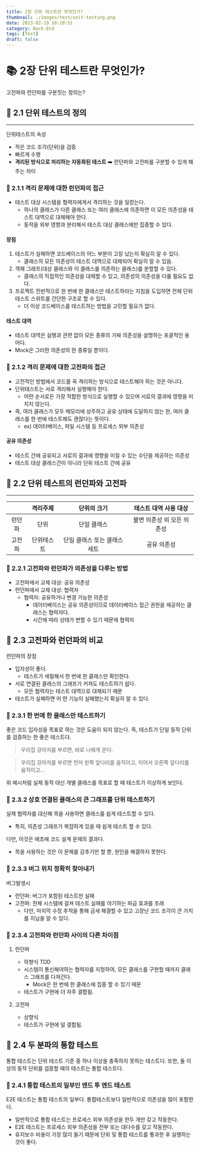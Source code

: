 ```yaml
---
title: 2장 단위 테스트란 무엇인가?
thumbnail: ./images/test/unit-testing.png
date: 2023-02-19 10:10:51
category: Back-End
tags: [Test]
draft: false
---
```


# 📚 2장 단위 테스트란 무엇인가?

고전파와 런던파를 구분짓는 정의는?

## 📖 2.1 단위 테스트의 정의
___
단위테스트의 속성
- 작은 코드 조각(단위)을 검증
- 빠르게 수행
- **격리된 방식으로 처리하는 자동화된 테스트** ➡️ 런던파와 고전파를 구분할 수 있게 해주는 차이

### 🔖 2.1.1 격리 문제에 대한 런던파의 접근
- 테스트 대상 시스템을 협력자에게서 격리하는 것을 일컫는다.
    - 하나의 클래스가 다른 클래스 또는 여러 클래스에 의존하면 이 모든 의존성을 테스트 대역으로 대체해야 한다.
    - 동작을 외부 영향과 분리해서 테스트 대상 클래스에만 집중할 수 있다.

#### 장점
1. 테스트가 실패하면 코드베이스의 어느 부분이 고장 났는지 확실히 알 수 있다.
    - 클래스의 모든 의존성이 테스트 대역으로 대체되어 확실히 알 수 있음.
2. 객체 그래프(대상 클래스와 이 클래스를 의존하는 클래스)를 분할할 수 있다.
    - 클래스의 직접적인 의존성을 대체할 수 있고, 의존성의 의존성을 다룰 필요도 없다.
3.  프로젝트 전반적으로 한 번에 한 클래스만 테스트하라는 지침을 도입하면 전체 단위 테스트 스위트를 간단한 구조로 할 수 있다.
    - 더 이상 코드베이스를 테스트하는 방법을 고민할 필요가 없다.

#### 테스트 대역
- 테스트 대역은 실행과 관련 없이 모든 종류의 가짜 의존성을 설명하는 포괄적인 용어다.
- Mock은 그러한 의존성의 한 종류일 뿐이다.

### 🔖 2.1.2 격리 문제에 대한 고전파의 접근
- 고전적인 방법에서 코드를 꼭 격리하는 방식으로 테스트해야 하는 것은 아니다.
- 단위테스트는 서로 격리해서 실행해야 한다.
    - 어떤 순서로든 가장 적합한 방식으로 실행할 수 있으며 서로의 결과에 영향을 미치지 않는다.
- 즉, 여러 클래스가 모두 메모리에 상주하고 공유 상태에 도달하지 않는 한, 여러 클래스를 한 번에 테스트해도 괜찮다는 뜻이다.
    - ex) 데이터베이스, 파일 시스템 등 프로세스 외부 의존성

#### 공유 의존성
- 테스트 간에 공유되고 서로의 결과에 영향을 미칠 수 있는 수단을 제공하는 의존성
- 테스트 대상 클래스간이 아니라 단위 테스트 간에 공유

## 📖 2.2 단위 테스트의 런던파와 고전파
___
||격리주체|단위의 크기|테스트 대역 사용 대상
|:---:|:---:|:---:|:---:|
|런던파|단위|단일 클래스|불변 의존성 외 모든 의존성
|고전파|단위테스트|단일 클래스 또는 클래스 세트|공유 의존성

### 🔖 2.2.1 고전파와 런던파가 의존성을 다루는 방법
- 고전파에서 교체 대상: 공유 의존성
- 런던파에서 교체 대상: 협력자
    - 협력자: 공유하거나 변경 가능한 의존성
        - 데이터베이스는 공유 의존성이므로 데이터베이스 접근 권한을 제공하는 클래스는 협력자다.
        - 시간에 따라 상태가 변할 수 있기 때문에 협력자

## 📖 2.3 고전파와 런던파의 비교
런던파의 장점
- 입자성이 좋다.
    - 테스트가 세밀해서 한 번에 한 클래스만 확인한다.
- 서로 연결된 클래스의 그래프가 커져도 테스트하기 쉽다.
    - 모든 협력자는 테스트 대역으로 대체되기 때문
- 테스트가 실패하면 어 떤 기능이 실패했는지 확실히 알 수 있다.

### 🔖 2.3.1 한 번에 한 클래스만 테스트하기
좋은 코드 입자성을 목표로 하는 것은 도움이 되지 않는다. 즉, 테스트가 단일 동작 단위를 검증하는 한 좋은 테스트다.

> 우리집 강아지를 부르면, 바로 나에게 온다.

> 우리집 강아지를 부르면 먼저 왼쪽 앞다리를 움직이고, 이어서 오른쪽 앞다리를 움직이고...

위 예시처럼 실제 동작 대신 개별 클래스를 목표로 할 때 테스트가 이상하게 보인다.

### 🔖 2.3.2 상호 연결된 클래스의 큰 그래프를 단위 테스트하기
실제 협력자를 대신해 목을 사용하면 클래스를 쉽게 테스트할 수 있다.
- 특히, 의존성 그래프가 복잡하게 있을 때 쉽게 테스트 할 수 있다.

다만, 이것은 애초에 코드 설계 문제의 결과다.
- 목을 사용하는 것은 이 문제를 감추기만 할 뿐, 원인을 해결하지 못한다.

### 🔖 2.3.3 버그 위치 정확히 찾아내기
버그발생시
- 런던파: 버그가 포함된 테스트만 실패
- 고전파: 전체 시스템에 걸쳐 테스트 실패를 야기하는 파급 효과를 초래
    - 다만, 마지막 수정 추적을 통해 금새 해결할 수 있고 고장난 코드 조각이 큰 가치를 지님을 알 수 있다.

### 🔖 2.3.4 고전파와 런던파 사이의 다른 차이점
1. 런던파
    - 하향식 TDD
    - 시스템이 통신해야하는 협력자를 지정하여, 모든 클래스를 구현할 때까지 클래스 그래프를 다져간다.
        - Mock은 한 번에 한 클래스에 집중 할 수 있기 때문
    - 테스트가 구현에 더 자주 결합됨.

2. 고전파
    - 상향식
    - 테스트가 구현에 덜 결합됨.

## 📖 2.4 두 분파의 통합 테스트
통합 테스트는 단위 테스트 기준 중 하나 이상을 충족하지 못하는 테스트다.
또한, 둘 이상의 동작 단위를 검증할 때의 테스트는 통합 테스트다.

### 🔖 2.4.1 통합 테스트의 일부인 엔드 투 엔드 테스트
E2E 테스트는 통합 테스트의 일부다. 통합테스트보다 일반적으로 의존성을 많이 포함한다.
- 일반적으로 통합 테스트는 프로세스 외부 의존성을 한두 개만 갖고 작동한다.
- E2E 테스트는 프로세스 외부 의존성을 전부 또는 대다수를 갖고 작동한다.
- 유지보수 비용이 가장 많이 들기 때문에 단위 및 통합 테스트를 통과한 후 실행하는 것이 좋다.